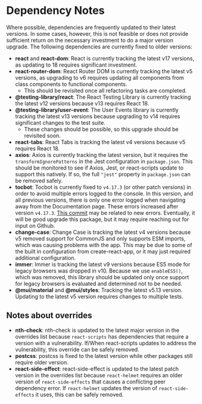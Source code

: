 # Dependency Notes

Where possible, dependencies are frequently updated to their latest versions.
In some cases, however, this is not feasible or does not provide sufficient
return on the necessary investment to do a major version upgrade. The following
dependencies are currently fixed to older versions:

- **react** and **react-dom**: React is currently tracking the latest v17 versions, as updating to 18 requires significant investment.
- **react-router-dom**: React Router DOM is currently tracking the latest v5 versions, as upgrading to v6 requires updating all components from class components to functional components.
  - This should be revisited once all refactoring tasks are completed.
- **@testing-library/react**: The React Testing Library is currently tracking the latest v12 versions because v13 requires React 18.
- **@testing-library/user-event**: The User Events library is currently tracking the latest v13 versions because upgrading to v14 requires significant changes to the test suite.
  - These changes should be possible, so this upgrade should be revisited soon.
- **react-tabs**: React Tabs is tracking the latest v4 versions because v5 requires React 18.
- **axios**: Axios is currently tracking the latest version, but it requires the `transformIgnorePatterns` in the Jest configuration in `package.json`. This should be monitored to see if Axios, Jest, or react-scripts update to support this natively. If so, the full `"jest"` property in `package.json` can be removed safely.
- **tocbot**: Tocbot is currently fixed to `v4.17.3` (or other patch versions) in order to avoid multiple errors logged to the console. In this version, and all previous versions, there is only one error logged when navigating away from the Documentation page.
  These errors increased after version `v4.17.3`.
  [This commit](https://github.com/tscanlin/tocbot/commit/be66ad95284ebd21299a203d5479e12d85e34d62) may be related to new errors.
  Eventually, it will be good upgrade this package, but it may require reaching out for input on Github.
- **change-case**: Change Case is tracking the latest v4 versions because v5 removed support for CommonJS and only supports ESM imports, which was causing problems with the app. This may be due to some of the built in configuration from create-react-app, or it may just required additional configuration.
- **immer**: Immer is tracking the latest v9 versions because ES5 mode for legacy browsers was dropped in v10. Because we use `enableES5()`, which was removed, this library should be updated only once support for legacy browsers is evaluated and determined not to be needed.
- **@mui/material** and **@mui/styles**: Tracking the latest v5.13 version. Updating to the latest v5 version requires changes to multiple tests.

## Notes about overrides

- **nth-check**: nth-check is updated to the latest major version in the overrides list because `react-scripts` has dependencies that require a version with a vulnerability.
  If/When react-scripts updates to address the vulnerability, this override can be safely removed.
- **postcss**: postcss is fixed to the latest version while other packages still require older version.
- **react-side-effect**: react-side-effect is updated to the latest patch version in the overrides list because `react-helmet` requires an older version of `react-side-effects` that causes a conflicting peer dependency error.
  If `react-helmet` updates the version of `react-side-effects` it uses, this can be safely removed.

